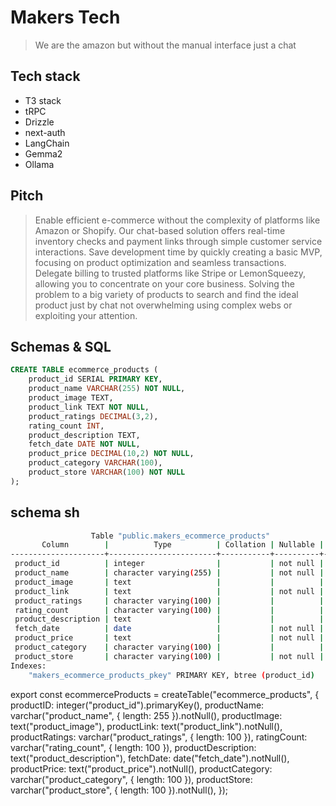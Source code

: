 # Makers Tech
> We are the amazon but without the manual interface just a chat

## Tech stack
- T3 stack
 - tRPC
 - Drizzle
 - next-auth
- LangChain
- Gemma2
- Ollama
 
## Pitch
> Enable efficient e-commerce without the complexity of platforms like Amazon or Shopify. Our chat-based solution offers real-time inventory checks and payment links through simple customer service interactions. Save development time by quickly creating a basic MVP, focusing on product optimization and seamless transactions. Delegate billing to trusted platforms like Stripe or LemonSqueezy, allowing you to concentrate on your core business. Solving the problem to a big variety of products to search and find the ideal product just by chat not overwhelming using complex webs or exploiting your attention.


## Schemas & SQL

``` sql
CREATE TABLE ecommerce_products (
    product_id SERIAL PRIMARY KEY,
    product_name VARCHAR(255) NOT NULL,
    product_image TEXT,
    product_link TEXT NOT NULL,
    product_ratings DECIMAL(3,2),
    rating_count INT,
    product_description TEXT,
    fetch_date DATE NOT NULL,
    product_price DECIMAL(10,2) NOT NULL,
    product_category VARCHAR(100),
    product_store VARCHAR(100) NOT NULL
);

```


## schema sh
``` sh
                  Table "public.makers_ecommerce_products"
       Column        |          Type          | Collation | Nullable | Default
---------------------+------------------------+-----------+----------+---------
 product_id          | integer                |           | not null |
 product_name        | character varying(255) |           | not null |
 product_image       | text                   |           |          |
 product_link        | text                   |           | not null |
 product_ratings     | character varying(100) |           |          |
 rating_count        | character varying(100) |           |          |
 product_description | text                   |           |          |
 fetch_date          | date                   |           | not null |
 product_price       | text                   |           | not null |
 product_category    | character varying(100) |           |          |
 product_store       | character varying(100) |           | not null |
Indexes:
    "makers_ecommerce_products_pkey" PRIMARY KEY, btree (product_id)
```


export const ecommerceProducts = createTable("ecommerce_products", {
  productID: integer("product_id").primaryKey(),
  productName: varchar("product_name", { length: 255 }).notNull(),
  productImage: text("product_image"),
  productLink: text("product_link").notNull(),
  productRatings: varchar("product_ratings", { length: 100 }),
  ratingCount: varchar("rating_count", { length: 100 }),
  productDescription: text("product_description"),
  fetchDate: date("fetch_date").notNull(),
  productPrice: text("product_price").notNull(),
  productCategory: varchar("product_category", { length: 100 }),
  productStore: varchar("product_store", { length: 100 }).notNull(),
});
